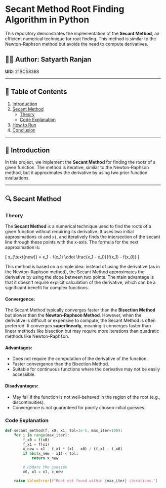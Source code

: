# Secant Method Root Finding Algorithm in Python

This repository demonstrates the implementation of the **Secant Method**, an efficient numerical technique for root finding. This method is similar to the Newton-Raphson method but avoids the need to compute derivatives.

## 👨‍💻 Author: Satyarth Ranjan  
**UID**: 21BCS8388  

---

## 📜 Table of Contents

1. [Introduction](#introduction)
2. [Secant Method](#secant-method)
    - [Theory](#secant-theory)
    - [Code Explanation](#secant-code)
3. [How to Run](#how-to-run)
4. [Conclusion](#conclusion)

---

## 🧠 Introduction

In this project, we implement the **Secant Method** for finding the roots of a given function. The method is iterative, similar to the Newton-Raphson method, but it approximates the derivative by using two prior function evaluations.

---

## 🔍 Secant Method

### <a id="secant-theory">Theory</a>

The **Secant Method** is a numerical technique used to find the roots of a given function without requiring its derivative. It uses two initial approximations `x0` and `x1`, and iteratively finds the intersection of the secant line through these points with the x-axis. The formula for the next approximation is:

\[
x_{\text{new}} = x_1 - f(x_1) \cdot \frac{x_1 - x_0}{f(x_1) - f(x_0)}
\]

This method is based on a simple idea: instead of using the derivative (as in the Newton-Raphson method), the Secant Method approximates the derivative by using the slope between two points. The main advantage is that it doesn't require explicit calculation of the derivative, which can be a significant benefit for complex functions.

#### Convergence:

The Secant Method typically converges faster than the **Bisection Method** but slower than the **Newton-Raphson Method**. However, when the derivative is difficult or expensive to compute, the Secant Method is often preferred. It converges **superlinearly**, meaning it converges faster than linear methods like bisection but may require more iterations than quadratic methods like Newton-Raphson.

#### Advantages:
- Does not require the computation of the derivative of the function.
- Faster convergence than the Bisection Method.
- Suitable for continuous functions where the derivative may not be easily accessible.

#### Disadvantages:
- May fail if the function is not well-behaved in the region of the root (e.g., discontinuities).
- Convergence is not guaranteed for poorly chosen initial guesses.

### <a id="secant-code">Code Explanation</a>

```python
def secant_method(f, x0, x1, tol=1e-5, max_iter=100):
    for i in range(max_iter):
        f_x0 = f(x0)
        f_x1 = f(x1)
        x_new = x1 - f_x1 * (x1 - x0) / (f_x1 - f_x0)
        if abs(x_new - x1) < tol:
            return x_new

        # Update the guesses
        x0, x1 = x1, x_new

    raise ValueError(f"Root not found within {max_iter} iterations.")

